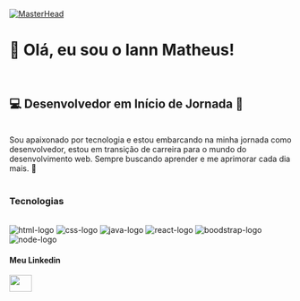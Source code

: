 [![MasterHead](https://www.infoworld.com/wp-content/uploads/2024/06/shutterstock_1361674454-100939444-orig.jpg?quality=50&strip=all)](https://github.com/IannPereira28)
<h1 align="left">👋 Olá, eu sou o Iann Matheus!</h1>
<br>
<h2 align="left">💻 Desenvolvedor em Início de Jornada 🌟</h2>
<br>
Sou apaixonado por tecnologia e estou embarcando na minha jornada como desenvolvedor, estou em transição de carreira para o mundo do desenvolvimento web.
Sempre buscando aprender e me aprimorar cada dia mais. 🚀
<br>
<br>
<h3 align="left">Tecnologias</h3>
<br>
 <img src="https://img.shields.io/badge/HTML5-E34F26?style=for-the-badge&logo=html5&logoColor=white" alt="html-logo"/>
 <img src="https://img.shields.io/badge/CSS3-1572B6?style=for-the-badge&logo=css3&logoColor=white" alt="css-logo"/>
 <img src="https://img.shields.io/badge/JavaScript-F7DF1E?style=for-the-badge&logo=javascript&logoColor=black" alt="java-logo" />
<img src="https://img.shields.io/badge/React-20232A?style=for-the-badge&logo=react&logoColor=61DAFB" alt="react-logo"/>
<img src="https://img.shields.io/badge/Bootstrap-563D7C?style=for-the-badge&logo=bootstrap&logoColor=white" alt="boodstrap-logo"/>
<img src="https://img.shields.io/badge/Node.js-43853D?style=for-the-badge&logo=node.js&logoColor=white" alt="node-logo"/>
<h4>Meu Linkedin</h4>
<a href="www.linkedin.com/in/iann-pereira-dev" target="blank"><img align="center" src="https://cdn.jsdelivr.net/npm/simple-icons@3.0.1/icons/linkedin.svg" alt="" height="30" width="40" /></a>
